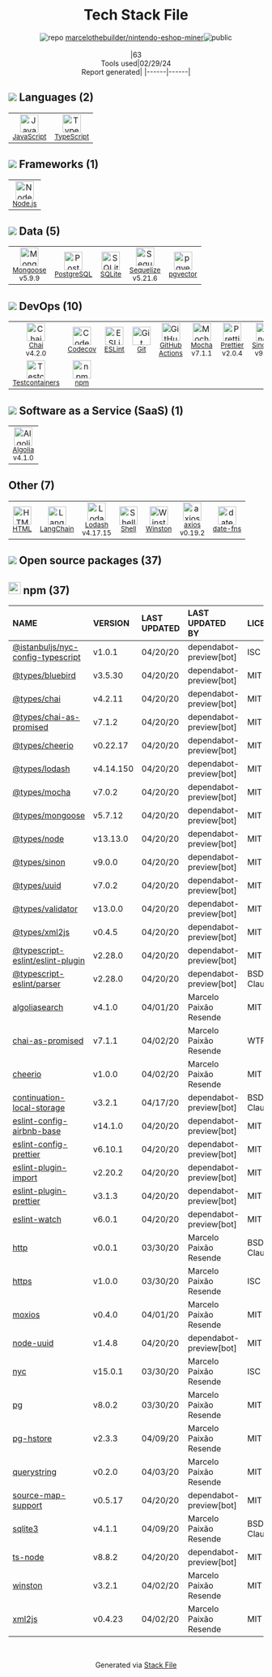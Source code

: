 <!--
&lt;--- Readme.md Snippet without images Start ---&gt;
## Tech Stack
marcelothebuilder/nintendo-eshop-miner is built on the following main stack:

- [JavaScript](https://developer.mozilla.org/en-US/docs/Web/JavaScript) – Languages
- [TypeScript](http://www.typescriptlang.org) – Languages
- [Node.js](http://nodejs.org/) – Frameworks (Full Stack)
- [Mongoose](http://mongoosejs.com/) – Object Document Mapper (ODM)
- [PostgreSQL](http://www.postgresql.org/) – Databases
- [SQLite](http://www.sqlite.org/) – Databases
- [Sequelize](https://sequelize.org/) – Object Relational Mapper (ORM)
- [pgvector](https://github.com/pgvector/pgvector/) – Database Tools
- [Chai](http://chaijs.com/) – Javascript Testing Framework
- [Codecov](https://codecov.io/) – Code Coverage
- [ESLint](http://eslint.org/) – Code Review
- [GitHub Actions](https://github.com/features/actions) – Continuous Integration
- [Mocha](http://mochajs.org/) – Javascript Testing Framework
- [Prettier](https://prettier.io/) – Code Review
- [SinonJS](http://sinonjs.org/) – Javascript Testing Framework
- [Testcontainers](https://www.testcontainers.org/) – Container Tools
- [Algolia](https://www.algolia.com/?utm_source=stackshare&utm_medium=referral) – Search as a Service
- [LangChain](https://github.com/hwchase17/langchain) – Large Language Model Tools
- [Lodash](https://lodash.com) – Javascript Utilities & Libraries
- [Shell](https://en.wikipedia.org/wiki/Shell_script) – Shells
- [axios](https://github.com/mzabriskie/axios) – Javascript Utilities & Libraries
- [date-fns](https://date-fns.org/) – Javascript Utilities & Libraries

Full tech stack [here](/techstack.md)

&lt;--- Readme.md Snippet without images End ---&gt;

&lt;--- Readme.md Snippet with images Start ---&gt;
## Tech Stack
marcelothebuilder/nintendo-eshop-miner is built on the following main stack:

- <img width='25' height='25' src='https://img.stackshare.io/service/1209/javascript.jpeg' alt='JavaScript'/> [JavaScript](https://developer.mozilla.org/en-US/docs/Web/JavaScript) – Languages
- <img width='25' height='25' src='https://img.stackshare.io/service/1612/bynNY5dJ.jpg' alt='TypeScript'/> [TypeScript](http://www.typescriptlang.org) – Languages
- <img width='25' height='25' src='https://img.stackshare.io/service/1011/n1JRsFeB_400x400.png' alt='Node.js'/> [Node.js](http://nodejs.org/) – Frameworks (Full Stack)
- <img width='25' height='25' src='https://img.stackshare.io/service/1231/0TXzZU7W_400x400.jpg' alt='Mongoose'/> [Mongoose](http://mongoosejs.com/) – Object Document Mapper (ODM)
- <img width='25' height='25' src='https://img.stackshare.io/service/1028/ASOhU5xJ.png' alt='PostgreSQL'/> [PostgreSQL](http://www.postgresql.org/) – Databases
- <img width='25' height='25' src='https://img.stackshare.io/service/1071/sqlite.jpg' alt='SQLite'/> [SQLite](http://www.sqlite.org/) – Databases
- <img width='25' height='25' src='https://img.stackshare.io/service/3211/3591786.png' alt='Sequelize'/> [Sequelize](https://sequelize.org/) – Object Relational Mapper (ORM)
- <img width='25' height='25' src='https://img.stackshare.io/service/109221/default_b888cdf5617d936aa6aacf130911906955508639.png' alt='pgvector'/> [pgvector](https://github.com/pgvector/pgvector/) – Database Tools
- <img width='25' height='25' src='https://img.stackshare.io/service/1725/chai.png' alt='Chai'/> [Chai](http://chaijs.com/) – Javascript Testing Framework
- <img width='25' height='25' src='https://img.stackshare.io/service/2673/Codecov_Mark_Circle_Pink.png' alt='Codecov'/> [Codecov](https://codecov.io/) – Code Coverage
- <img width='25' height='25' src='https://img.stackshare.io/service/3337/Q4L7Jncy.jpg' alt='ESLint'/> [ESLint](http://eslint.org/) – Code Review
- <img width='25' height='25' src='https://img.stackshare.io/service/11563/actions.png' alt='GitHub Actions'/> [GitHub Actions](https://github.com/features/actions) – Continuous Integration
- <img width='25' height='25' src='https://img.stackshare.io/service/832/mocha.png' alt='Mocha'/> [Mocha](http://mochajs.org/) – Javascript Testing Framework
- <img width='25' height='25' src='https://img.stackshare.io/service/7035/default_66f265943abed56bcdbfca1c866a4261b1fbb063.jpg' alt='Prettier'/> [Prettier](https://prettier.io/) – Code Review
- <img width='25' height='25' src='https://img.stackshare.io/service/3509/logo.png' alt='SinonJS'/> [SinonJS](http://sinonjs.org/) – Javascript Testing Framework
- <img width='25' height='25' src='https://img.stackshare.io/service/9791/IOUXc3V1_400x400.png' alt='Testcontainers'/> [Testcontainers](https://www.testcontainers.org/) – Container Tools
- <img width='25' height='25' src='https://img.stackshare.io/service/589/default_452afb716f8f4b904f267638e5c6b9172f9fa06d.png' alt='Algolia'/> [Algolia](https://www.algolia.com/?utm_source=stackshare&utm_medium=referral) – Search as a Service
- <img width='25' height='25' src='https://img.stackshare.io/service/48790/default_5b6c6b73f1ff3775c85d2a1ba954cb87e30cbf13.jpg' alt='LangChain'/> [LangChain](https://github.com/hwchase17/langchain) – Large Language Model Tools
- <img width='25' height='25' src='https://img.stackshare.io/service/2438/lodash.png' alt='Lodash'/> [Lodash](https://lodash.com) – Javascript Utilities & Libraries
- <img width='25' height='25' src='https://img.stackshare.io/service/4631/default_c2062d40130562bdc836c13dbca02d318205a962.png' alt='Shell'/> [Shell](https://en.wikipedia.org/wiki/Shell_script) – Shells
- <img width='25' height='25' src='https://img.stackshare.io/no-img-open-source.png' alt='axios'/> [axios](https://github.com/mzabriskie/axios) – Javascript Utilities & Libraries
- <img width='25' height='25' src='https://img.stackshare.io/service/10865/default_5551fb8853689f607a2bc0d5a09355d5a3d52bf0.png' alt='date-fns'/> [date-fns](https://date-fns.org/) – Javascript Utilities & Libraries

Full tech stack [here](/techstack.md)

&lt;--- Readme.md Snippet with images End ---&gt;
-->
<div align="center">

# Tech Stack File
![](https://img.stackshare.io/repo.svg "repo") [marcelothebuilder/nintendo-eshop-miner](https://github.com/marcelothebuilder/nintendo-eshop-miner)![](https://img.stackshare.io/public_badge.svg "public")
<br/><br/>
|63<br/>Tools used|02/29/24 <br/>Report generated|
|------|------|
</div>

## <img src='https://img.stackshare.io/languages.svg'/> Languages (2)
<table><tr>
  <td align='center'>
  <img width='36' height='36' src='https://img.stackshare.io/service/1209/javascript.jpeg' alt='JavaScript'>
  <br>
  <sub><a href="https://developer.mozilla.org/en-US/docs/Web/JavaScript">JavaScript</a></sub>
  <br>
  <sub></sub>
</td>

<td align='center'>
  <img width='36' height='36' src='https://img.stackshare.io/service/1612/bynNY5dJ.jpg' alt='TypeScript'>
  <br>
  <sub><a href="http://www.typescriptlang.org">TypeScript</a></sub>
  <br>
  <sub></sub>
</td>

</tr>
</table>

## <img src='https://img.stackshare.io/frameworks.svg'/> Frameworks (1)
<table><tr>
  <td align='center'>
  <img width='36' height='36' src='https://img.stackshare.io/service/1011/n1JRsFeB_400x400.png' alt='Node.js'>
  <br>
  <sub><a href="http://nodejs.org/">Node.js</a></sub>
  <br>
  <sub></sub>
</td>

</tr>
</table>

## <img src='https://img.stackshare.io/databases.svg'/> Data (5)
<table><tr>
  <td align='center'>
  <img width='36' height='36' src='https://img.stackshare.io/service/1231/0TXzZU7W_400x400.jpg' alt='Mongoose'>
  <br>
  <sub><a href="http://mongoosejs.com/">Mongoose</a></sub>
  <br>
  <sub>v5.9.9</sub>
</td>

<td align='center'>
  <img width='36' height='36' src='https://img.stackshare.io/service/1028/ASOhU5xJ.png' alt='PostgreSQL'>
  <br>
  <sub><a href="http://www.postgresql.org/">PostgreSQL</a></sub>
  <br>
  <sub></sub>
</td>

<td align='center'>
  <img width='36' height='36' src='https://img.stackshare.io/service/1071/sqlite.jpg' alt='SQLite'>
  <br>
  <sub><a href="http://www.sqlite.org/">SQLite</a></sub>
  <br>
  <sub></sub>
</td>

<td align='center'>
  <img width='36' height='36' src='https://img.stackshare.io/service/3211/3591786.png' alt='Sequelize'>
  <br>
  <sub><a href="https://sequelize.org/">Sequelize</a></sub>
  <br>
  <sub>v5.21.6</sub>
</td>

<td align='center'>
  <img width='36' height='36' src='https://img.stackshare.io/service/109221/default_b888cdf5617d936aa6aacf130911906955508639.png' alt='pgvector'>
  <br>
  <sub><a href="https://github.com/pgvector/pgvector/">pgvector</a></sub>
  <br>
  <sub></sub>
</td>

</tr>
</table>

## <img src='https://img.stackshare.io/devops.svg'/> DevOps (10)
<table><tr>
  <td align='center'>
  <img width='36' height='36' src='https://img.stackshare.io/service/1725/chai.png' alt='Chai'>
  <br>
  <sub><a href="http://chaijs.com/">Chai</a></sub>
  <br>
  <sub>v4.2.0</sub>
</td>

<td align='center'>
  <img width='36' height='36' src='https://img.stackshare.io/service/2673/Codecov_Mark_Circle_Pink.png' alt='Codecov'>
  <br>
  <sub><a href="https://codecov.io/">Codecov</a></sub>
  <br>
  <sub></sub>
</td>

<td align='center'>
  <img width='36' height='36' src='https://img.stackshare.io/service/3337/Q4L7Jncy.jpg' alt='ESLint'>
  <br>
  <sub><a href="http://eslint.org/">ESLint</a></sub>
  <br>
  <sub></sub>
</td>

<td align='center'>
  <img width='36' height='36' src='https://img.stackshare.io/service/1046/git.png' alt='Git'>
  <br>
  <sub><a href="http://git-scm.com/">Git</a></sub>
  <br>
  <sub></sub>
</td>

<td align='center'>
  <img width='36' height='36' src='https://img.stackshare.io/service/11563/actions.png' alt='GitHub Actions'>
  <br>
  <sub><a href="https://github.com/features/actions">GitHub Actions</a></sub>
  <br>
  <sub></sub>
</td>

<td align='center'>
  <img width='36' height='36' src='https://img.stackshare.io/service/832/mocha.png' alt='Mocha'>
  <br>
  <sub><a href="http://mochajs.org/">Mocha</a></sub>
  <br>
  <sub>v7.1.1</sub>
</td>

<td align='center'>
  <img width='36' height='36' src='https://img.stackshare.io/service/7035/default_66f265943abed56bcdbfca1c866a4261b1fbb063.jpg' alt='Prettier'>
  <br>
  <sub><a href="https://prettier.io/">Prettier</a></sub>
  <br>
  <sub>v2.0.4</sub>
</td>

<td align='center'>
  <img width='36' height='36' src='https://img.stackshare.io/service/3509/logo.png' alt='SinonJS'>
  <br>
  <sub><a href="http://sinonjs.org/">SinonJS</a></sub>
  <br>
  <sub>v9.0.2</sub>
</td>

</tr>
<tr>
  <td align='center'>
  <img width='36' height='36' src='https://img.stackshare.io/service/9791/IOUXc3V1_400x400.png' alt='Testcontainers'>
  <br>
  <sub><a href="https://www.testcontainers.org/">Testcontainers</a></sub>
  <br>
  <sub></sub>
</td>

<td align='center'>
  <img width='36' height='36' src='https://img.stackshare.io/service/1120/lejvzrnlpb308aftn31u.png' alt='npm'>
  <br>
  <sub><a href="https://www.npmjs.com/">npm</a></sub>
  <br>
  <sub></sub>
</td>

</tr>
</table>

## <img src='https://img.stackshare.io/saas.svg'/> Software as a Service (SaaS) (1)
<table><tr>
  <td align='center'>
  <img width='36' height='36' src='https://img.stackshare.io/service/589/default_452afb716f8f4b904f267638e5c6b9172f9fa06d.png' alt='Algolia'>
  <br>
  <sub><a href="https://www.algolia.com/?utm_source=stackshare&utm_medium=referral">Algolia</a></sub>
  <br>
  <sub>v4.1.0</sub>
</td>

</tr>
</table>

## Other (7)
<table><tr>
  <td align='center'>
  <img width='36' height='36' src='https://img.stackshare.io/service/2270/no-img-open-source.png' alt='HTML'>
  <br>
  <sub><a href="http://">HTML</a></sub>
  <br>
  <sub></sub>
</td>

<td align='center'>
  <img width='36' height='36' src='https://img.stackshare.io/service/48790/default_5b6c6b73f1ff3775c85d2a1ba954cb87e30cbf13.jpg' alt='LangChain'>
  <br>
  <sub><a href="https://github.com/hwchase17/langchain">LangChain</a></sub>
  <br>
  <sub></sub>
</td>

<td align='center'>
  <img width='36' height='36' src='https://img.stackshare.io/service/2438/lodash.png' alt='Lodash'>
  <br>
  <sub><a href="https://lodash.com">Lodash</a></sub>
  <br>
  <sub>v4.17.15</sub>
</td>

<td align='center'>
  <img width='36' height='36' src='https://img.stackshare.io/service/4631/default_c2062d40130562bdc836c13dbca02d318205a962.png' alt='Shell'>
  <br>
  <sub><a href="https://en.wikipedia.org/wiki/Shell_script">Shell</a></sub>
  <br>
  <sub></sub>
</td>

<td align='center'>
  <img width='36' height='36' src='https://img.stackshare.io/service/6668/9682013.png' alt='Winston'>
  <br>
  <sub><a href="https://github.com/winstonjs/winston">Winston</a></sub>
  <br>
  <sub></sub>
</td>

<td align='center'>
  <img width='36' height='36' src='https://img.stackshare.io/no-img-open-source.png' alt='axios'>
  <br>
  <sub><a href="https://github.com/mzabriskie/axios">axios</a></sub>
  <br>
  <sub>v0.19.2</sub>
</td>

<td align='center'>
  <img width='36' height='36' src='https://img.stackshare.io/service/10865/default_5551fb8853689f607a2bc0d5a09355d5a3d52bf0.png' alt='date-fns'>
  <br>
  <sub><a href="https://date-fns.org/">date-fns</a></sub>
  <br>
  <sub></sub>
</td>

</tr>
</table>


## <img src='https://img.stackshare.io/group.svg' /> Open source packages (37)</h2>

## <img width='24' height='24' src='https://img.stackshare.io/service/1120/lejvzrnlpb308aftn31u.png'/> npm (37)

|NAME|VERSION|LAST UPDATED|LAST UPDATED BY|LICENSE|VULNERABILITIES|
|:------|:------|:------|:------|:------|:------|
|[@istanbuljs/nyc-config-typescript](https://www.npmjs.com/@istanbuljs/nyc-config-typescript)|v1.0.1|04/20/20|dependabot-preview[bot] |ISC|N/A|
|[@types/bluebird](https://www.npmjs.com/@types/bluebird)|v3.5.30|04/20/20|dependabot-preview[bot] |MIT|N/A|
|[@types/chai](https://www.npmjs.com/@types/chai)|v4.2.11|04/20/20|dependabot-preview[bot] |MIT|N/A|
|[@types/chai-as-promised](https://www.npmjs.com/@types/chai-as-promised)|v7.1.2|04/20/20|dependabot-preview[bot] |MIT|N/A|
|[@types/cheerio](https://www.npmjs.com/@types/cheerio)|v0.22.17|04/20/20|dependabot-preview[bot] |MIT|N/A|
|[@types/lodash](https://www.npmjs.com/@types/lodash)|v4.14.150|04/20/20|dependabot-preview[bot] |MIT|N/A|
|[@types/mocha](https://www.npmjs.com/@types/mocha)|v7.0.2|04/20/20|dependabot-preview[bot] |MIT|N/A|
|[@types/mongoose](https://www.npmjs.com/@types/mongoose)|v5.7.12|04/20/20|dependabot-preview[bot] |MIT|N/A|
|[@types/node](https://www.npmjs.com/@types/node)|v13.13.0|04/20/20|dependabot-preview[bot] |MIT|N/A|
|[@types/sinon](https://www.npmjs.com/@types/sinon)|v9.0.0|04/20/20|dependabot-preview[bot] |MIT|N/A|
|[@types/uuid](https://www.npmjs.com/@types/uuid)|v7.0.2|04/20/20|dependabot-preview[bot] |MIT|N/A|
|[@types/validator](https://www.npmjs.com/@types/validator)|v13.0.0|04/20/20|dependabot-preview[bot] |MIT|N/A|
|[@types/xml2js](https://www.npmjs.com/@types/xml2js)|v0.4.5|04/20/20|dependabot-preview[bot] |MIT|N/A|
|[@typescript-eslint/eslint-plugin](https://www.npmjs.com/@typescript-eslint/eslint-plugin)|v2.28.0|04/20/20|dependabot-preview[bot] |MIT|N/A|
|[@typescript-eslint/parser](https://www.npmjs.com/@typescript-eslint/parser)|v2.28.0|04/20/20|dependabot-preview[bot] |BSD-2-Clause|N/A|
|[algoliasearch](https://www.npmjs.com/algoliasearch)|v4.1.0|04/01/20|Marcelo Paixão Resende |MIT|N/A|
|[chai-as-promised](https://www.npmjs.com/chai-as-promised)|v7.1.1|04/02/20|Marcelo Paixão Resende |WTFPL|N/A|
|[cheerio](https://www.npmjs.com/cheerio)|v1.0.0|04/02/20|Marcelo Paixão Resende |MIT|N/A|
|[continuation-local-storage](https://www.npmjs.com/continuation-local-storage)|v3.2.1|04/17/20|dependabot-preview[bot] |BSD-2-Clause|N/A|
|[eslint-config-airbnb-base](https://www.npmjs.com/eslint-config-airbnb-base)|v14.1.0|04/20/20|dependabot-preview[bot] |MIT|N/A|
|[eslint-config-prettier](https://www.npmjs.com/eslint-config-prettier)|v6.10.1|04/20/20|dependabot-preview[bot] |MIT|N/A|
|[eslint-plugin-import](https://www.npmjs.com/eslint-plugin-import)|v2.20.2|04/20/20|dependabot-preview[bot] |MIT|N/A|
|[eslint-plugin-prettier](https://www.npmjs.com/eslint-plugin-prettier)|v3.1.3|04/20/20|dependabot-preview[bot] |MIT|N/A|
|[eslint-watch](https://www.npmjs.com/eslint-watch)|v6.0.1|04/20/20|dependabot-preview[bot] |MIT|N/A|
|[http](https://www.npmjs.com/http)|v0.0.1|03/30/20|Marcelo Paixão Resende |BSD-2-Clause|N/A|
|[https](https://www.npmjs.com/https)|v1.0.0|03/30/20|Marcelo Paixão Resende |ISC|N/A|
|[moxios](https://www.npmjs.com/moxios)|v0.4.0|04/01/20|Marcelo Paixão Resende |MIT|N/A|
|[node-uuid](https://www.npmjs.com/node-uuid)|v1.4.8|04/20/20|dependabot-preview[bot] |MIT|N/A|
|[nyc](https://www.npmjs.com/nyc)|v15.0.1|03/30/20|Marcelo Paixão Resende |ISC|N/A|
|[pg](https://www.npmjs.com/pg)|v8.0.2|03/30/20|Marcelo Paixão Resende |MIT|N/A|
|[pg-hstore](https://www.npmjs.com/pg-hstore)|v2.3.3|04/09/20|Marcelo Paixão Resende |MIT|N/A|
|[querystring](https://www.npmjs.com/querystring)|v0.2.0|04/03/20|Marcelo Paixão Resende |MIT|N/A|
|[source-map-support](https://www.npmjs.com/source-map-support)|v0.5.17|04/20/20|dependabot-preview[bot] |MIT|N/A|
|[sqlite3](https://www.npmjs.com/sqlite3)|v4.1.1|04/09/20|Marcelo Paixão Resende |BSD-3-Clause|N/A|
|[ts-node](https://www.npmjs.com/ts-node)|v8.8.2|04/20/20|dependabot-preview[bot] |MIT|N/A|
|[winston](https://www.npmjs.com/winston)|v3.2.1|04/02/20|Marcelo Paixão Resende |MIT|N/A|
|[xml2js](https://www.npmjs.com/xml2js)|v0.4.23|04/02/20|Marcelo Paixão Resende |MIT|[CVE-2023-0842](https://github.com/advisories/GHSA-776f-qx25-q3cc) (Moderate)|

<br/>
<div align='center'>

Generated via [Stack File](https://github.com/marketplace/stack-file)
